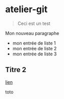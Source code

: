 # atelier-git

> Ceci est un test

Mon nouveau paragraphe

- mon entrée de liste 1
- mon entrée de liste 2
- mon entrée de liste 3

## Titre 2

[lien](https://google.ca)

toto
